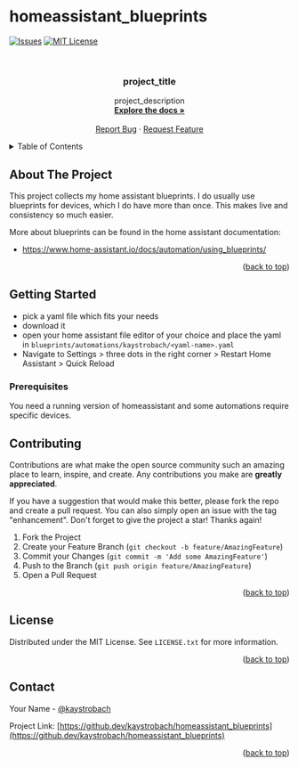 # homeassistant_blueprints

<!-- Improved compatibility of back to top link: See: https://github.com/othneildrew/Best-README-Template/pull/73 -->
<a name="readme-top"></a>
<!--
*** Thanks for checking out the Best-README-Template. If you have a suggestion
*** that would make this better, please fork the repo and create a pull request
*** or simply open an issue with the tag "enhancement".
*** Don't forget to give the project a star!
*** Thanks again! Now go create something AMAZING! :D
-->



<!-- PROJECT SHIELDS -->
<!--
*** I'm using markdown "reference style" links for readability.
*** Reference links are enclosed in brackets [ ] instead of parentheses ( ).
*** See the bottom of this document for the declaration of the reference variables
*** for contributors-url, forks-url, etc. This is an optional, concise syntax you may use.
*** https://www.markdownguide.org/basic-syntax/#reference-style-links
-->
[![Issues][issues-shield]][issues-url]
[![MIT License][license-shield]][license-url]


<!-- PROJECT LOGO -->
<br />
<div align="center">
<h3 align="center">project_title</h3>

  <p align="center">
    project_description
    <br />
    <a href="https://github.dev/kaystrobach/homeassistant_blueprints"><strong>Explore the docs »</strong></a>
    <br />
    <br />
    <a href="https://github.dev/kaystrobach/homeassistant_blueprints/issues">Report Bug</a>
    ·
    <a href="https://github.dev/kaystrobach/homeassistant_blueprints/issues">Request Feature</a>
  </p>
</div>



<!-- TABLE OF CONTENTS -->
<details>
  <summary>Table of Contents</summary>
  <ol>
    <li>
      <a href="#about-the-project">About The Project</a>
    </li>
    <li>
      <a href="#getting-started">Getting Started</a>
      <ul>
        <li><a href="#prerequisites">Prerequisites</a></li>
        <li><a href="#installation">Installation</a></li>
      </ul>
    </li>
    <li><a href="#contributing">Contributing</a></li>
    <li><a href="#license">License</a></li>
    <li><a href="#contact">Contact</a></li>
  </ol>
</details>



<!-- ABOUT THE PROJECT -->
## About The Project

This project collects my home assistant blueprints.
I do usually use blueprints for devices, which I do have more than once.
This makes live and consistency so much easier.

More about blueprints can be found in the home assistant documentation:

* https://www.home-assistant.io/docs/automation/using_blueprints/

<p align="right">(<a href="#readme-top">back to top</a>)</p>

<!-- GETTING STARTED -->
## Getting Started

* pick a yaml file which fits your needs
* download it
* open your home assistant file editor of your choice and place the yaml in `blueprints/automations/kaystrobach/<yaml-name>.yaml`
* Navigate to Settings > three dots in the right corner > Restart Home Assistant > Quick Reload

### Prerequisites

You need a running version of homeassistant and some automations require specific devices.

<!-- CONTRIBUTING -->
## Contributing

Contributions are what make the open source community such an amazing place to learn, inspire, and create. Any contributions you make are **greatly appreciated**.

If you have a suggestion that would make this better, please fork the repo and create a pull request. You can also simply open an issue with the tag "enhancement".
Don't forget to give the project a star! Thanks again!

1. Fork the Project
2. Create your Feature Branch (`git checkout -b feature/AmazingFeature`)
3. Commit your Changes (`git commit -m 'Add some AmazingFeature'`)
4. Push to the Branch (`git push origin feature/AmazingFeature`)
5. Open a Pull Request

<p align="right">(<a href="#readme-top">back to top</a>)</p>



<!-- LICENSE -->
## License

Distributed under the MIT License. See `LICENSE.txt` for more information.

<p align="right">(<a href="#readme-top">back to top</a>)</p>



<!-- CONTACT -->
## Contact

Your Name - [@kaystrobach](https://twitter.com/kaystrobach)

Project Link: [https://github.dev/kaystrobach/homeassistant_blueprints](https://github.dev/kaystrobach/homeassistant_blueprints)

<p align="right">(<a href="#readme-top">back to top</a>)</p>


<!-- MARKDOWN LINKS & IMAGES -->
<!-- https://www.markdownguide.org/basic-syntax/#reference-style-links -->
[issues-shield]: https://img.shields.io/github/issues/kaystrobach/homeassistant_blueprints.svg?style=for-the-badge
[issues-url]: https://github.com/github_username/kaystrobach/issues
[license-shield]: https://img.shields.io/github/license/kaystrobach/homeassistant_blueprints.svg?style=for-the-badge
[license-url]: https://github.com/kaystrobach/homeassistant_blueprints/blob/master/LICENSE.txt
[product-screenshot]: images/screenshot.png
